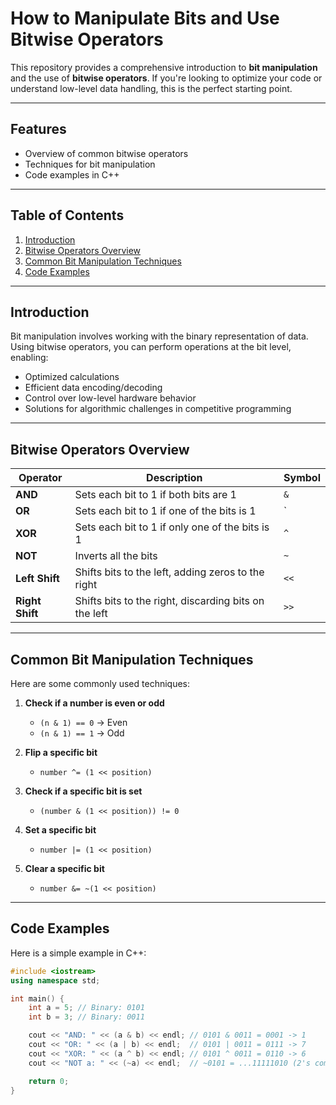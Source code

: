 # How to Manipulate Bits and Use Bitwise Operators

This repository provides a comprehensive introduction to **bit manipulation** and the use of **bitwise operators**. If you're looking to optimize your code or understand low-level data handling, this is the perfect starting point.

---

## Features

- Overview of common bitwise operators
- Techniques for bit manipulation
- Code examples in C++

---

## Table of Contents

1. [Introduction](#introduction)
2. [Bitwise Operators Overview](#bitwise-operators-overview)
3. [Common Bit Manipulation Techniques](#common-bit-manipulation-techniques)
4. [Code Examples](#code-examples)

---

## Introduction

Bit manipulation involves working with the binary representation of data. Using bitwise operators, you can perform operations at the bit level, enabling:

- Optimized calculations
- Efficient data encoding/decoding
- Control over low-level hardware behavior
- Solutions for algorithmic challenges in competitive programming

---

## Bitwise Operators Overview

| Operator    | Description                                | Symbol   |
|-------------|--------------------------------------------|----------|
| **AND**     | Sets each bit to 1 if both bits are 1      | `&`      |
| **OR**      | Sets each bit to 1 if one of the bits is 1 | `|`      |
| **XOR**     | Sets each bit to 1 if only one of the bits is 1 | `^`  |
| **NOT**     | Inverts all the bits                      | `~`      |
| **Left Shift** | Shifts bits to the left, adding zeros to the right | `<<` |
| **Right Shift** | Shifts bits to the right, discarding bits on the left | `>>` |

---

## Common Bit Manipulation Techniques

Here are some commonly used techniques:

1. **Check if a number is even or odd**
   - `(n & 1) == 0` → Even
   - `(n & 1) == 1` → Odd

2. **Flip a specific bit**
   - `number ^= (1 << position)`

3. **Check if a specific bit is set**
   - `(number & (1 << position)) != 0`

4. **Set a specific bit**
   - `number |= (1 << position)`

5. **Clear a specific bit**
   - `number &= ~(1 << position)`

---

## Code Examples

Here is a simple example in C++:

```cpp
#include <iostream>
using namespace std;

int main() {
    int a = 5; // Binary: 0101
    int b = 3; // Binary: 0011

    cout << "AND: " << (a & b) << endl; // 0101 & 0011 = 0001 -> 1
    cout << "OR: " << (a | b) << endl;  // 0101 | 0011 = 0111 -> 7
    cout << "XOR: " << (a ^ b) << endl; // 0101 ^ 0011 = 0110 -> 6
    cout << "NOT a: " << (~a) << endl;  // ~0101 = ...11111010 (2's complement)

    return 0;
}
